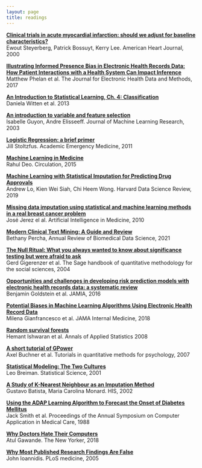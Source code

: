 ```yaml
---
layout: page
title: readings
---
```


**[Clinical trials in acute myocardial infarction: should we adjust for baseline characteristics?](https://www.sciencedirect.com/science/article/abs/pii/S0002870300900012?via%3Dihub)**  
Ewout Steyerberg, Patrick Bossuyt, Kerry Lee. American Heart Journal, 2000 

**[Illustrating Informed Presence Bias in Electronic Health Records Data: How Patient Interactions with a Health System Can Impact Inference](https://www.ncbi.nlm.nih.gov/pmc/articles/PMC5994954/)**  
Matthew Phelan et al. The Journal for Electronic Health Data and Methods, 2017  

**[An Introduction to Statistical Learning, Ch. 4: Classification](https://www.springer.com/gp/book/9781461471370)**  
Daniela Witten et al. 2013

**[An introduction to variable and feature selection](https://www.jmlr.org/papers/volume3/guyon03a/guyon03a.pdf)**  
Isabelle Guyon, Andre Elisseeff. Journal of Machine Learning Research, 2003

**[Logistic Regression: a brief primer](https://onlinelibrary.wiley.com/doi/epdf/10.1111/j.1553-2712.2011.01185.x)**  
Jill Stoltzfus. Academic Emergency Medicine, 2011

**[Machine Learning in Medicine](https://www.ncbi.nlm.nih.gov/pmc/articles/PMC5831252/pdf/nihms729905.pdf)**  
Rahul Deo. Circulation, 2015

**[Machine Learning with Statistical Imputation for Predicting Drug Approvals](https://hdsr.mitpress.mit.edu/pub/ct67j043/release/9)**  
Andrew Lo, Kien Wei Siah, Chi Heem Wong. Harvard Data Science Review, 2019

**[Missing data imputation using statistical and machine learning methods in a real breast cancer problem](https://www.sciencedirect.com/science/article/pii/S0933365710000679?via%3Dihub)**  
José Jerez el al. Artificial Intelligence in Medicine, 2010

**[Modern Clinical Text Mining: A Guide and Review](https://www.preprints.org/manuscript/202010.0649/v1)**  
Bethany Percha, Annual Review of Biomedical Data Science, 2021

**[The Null Ritual: What you always wanted to know about significance testing but were afraid to ask](https://pdfs.semanticscholar.org/b308/ab0e4a8b7fea898d5a11fb41496c6c2be057.pdf?_ga=2.184276774.1419783431.1610479015-824802640.1610479015)**  
Gerd Gigerenzer et al. The Sage handbook of quantitative methodology for the social sciences, 2004

**[Opportunities and challenges in developing risk prediction models with electronic health records data: a systematic review](https://academic.oup.com/jamia/article/24/1/198/2631444?login=true)**  
Benjamin Goldstein et al. JAMIA, 2016  

**[Potential Biases in Machine Learning Algorithms Using Electronic Health Record Data](https://jamanetwork.com/journals/jamainternalmedicine/article-abstract/2697394)**   
Milena Gianfrancesco et al. JAMA Internal Medicine, 2018

**[Random survival forests](https://projecteuclid.org/euclid.aoas/1223908043)**  
Hemant Ishwaran et al. Annals of Applied Statistics 2008   

**[A short tutorial of GPower](http://www.tqmp.org/Content/vol03-2/p051/p051.pdf)**  
Axel Buchner et al. Tutorials in quantitative methods for psychology, 2007

**[Statistical Modeling: The Two Cultures](https://projecteuclid.org/download/pdf_1/euclid.ss/1009213726)**  
Leo Breiman. Statistical Science, 2001

**[A Study of K-Nearest Neighbour as an Imputation Method](https://sites.icmc.usp.br/gbatista/files/his2002.pdf)**   
Gustavo Batista, Maria Carolina Monard. HIS, 2002

**[Using the ADAP Learning Algorithm to Forecast the Onset of Diabetes Mellitus](https://www.ncbi.nlm.nih.gov/pmc/articles/PMC2245318/pdf/procascamc00018-0276.pdf)**  
Jack Smith et al. Proceedings of the Annual Symposium on Computer Application in Medical Care, 1988

**[Why Doctors Hate Their Computers](https://www.newyorker.com/magazine/2018/11/12/why-doctors-hate-their-computers)**  
Atul Gawande. The New Yorker, 2018

**[Why Most Published Research Findings Are False](https://journals.plos.org/plosmedicine/article?id=10.1371/journal.pmed.0020124)**    
John Ioannidis. PLoS medicine, 2005


